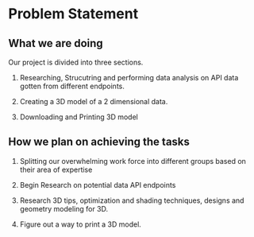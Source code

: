 # Problem Statement

## What we are doing

Our project is divided into three sections.

1. Researching, Strucutring and performing data analysis on API data gotten from different endpoints.

2. Creating a 3D model of a 2 dimensional data.

3. Downloading and Printing 3D model

## How we plan on achieving the tasks

1. Splitting our overwhelming work force into different groups based on their area of expertise

2. Begin Research on potential data API endpoints

3. Research 3D tips, optimization and shading techniques, designs and geometry modeling for 3D.

4. Figure out a way to print a 3D model.
